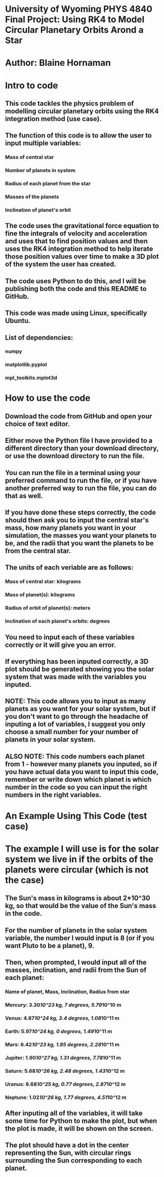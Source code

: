 # University of Wyoming PHYS 4840 Final Project: Using RK4 to Model Circular Planetary Orbits Arond a Star
# Author: Blaine Hornaman

# Intro to code
## This code tackles the physics problem of modelling circular planetary orbits using the RK4 integration method (use case).
## The function of this code is to allow the user to input multiple variables:

### Mass of central star
### Number of planets in system
### Radius of each planet from the star
### Masses of the planets
### Inclination of planet's orbit 

## The code uses the gravitational force equation to fine the integrals of velocity and acceleration and uses that to find position values and then uses the RK4 integration method to help iterate those position values over time to make a 3D plot of the system the user has created.
## The code uses Python to do this, and I will be publishing both the code and this README to GitHub.
## This code was made using Linux, specifically Ubuntu.
## List of dependencies:

### numpy
### matplotlib.pyplot
### mpl_toolkits.mplot3d

# How to use the code
## Download the code from GitHub and open your choice of text editor.
## Either move the Python file I have provided to a different directory than your download directory, or use the download directory to run the file.
## You can run the file in a terminal using your preferred command to run the file, or if you have another preferred way to run the file, you can do that as well.
## If you have done these steps correctly, the code should then ask you to input the central star's mass, how many planets you want in your simulation, the masses you want your planets to be, and the radii that you want the planets to be from the central star.
## The units of each veriable are as follows:

### Mass of central star: kilograms
### Mass of planet(s): kilograms
### Radius of orbit of planet(s): meters
### Inclination of each planet's orbits: degrees

## You need to input each of these variables correctly or it will give you an error.
## If everything has been inputed correctly, a 3D plot should be generated showing you the solar system that was made with the variables you inputed.

## NOTE: This code allows you to input as many planets as you want for your solar system, but if you don't want to go through the headache of inputing a lot of variables, I suggest you only choose a small number for your number of planets in your solar system.

## ALSO NOTE: This code numbers each planet from 1 - however many planets you inputed, so if you have actual data you want to input this code, remember or write down which planet is which number in the code so you can input the right numbers in the right variables.

# An Example Using This Code (test case)
# The example I will use is for the solar system we live in if the orbits of the planets were circular (which is not the case)
## The Sun's mass in kilograms is about 2*10^30 kg, so that would be the value of the Sun's mass in the code.
## For the number of planets in the solar system variable, the number I would input is 8 (or if you want Pluto to be a planet), 9.
## Then, when prompted, I would input all of the masses, inclination, and radii from the Sun of each planet:

### Name of planet, Mass, Inclination, Radius from star
### Mercury: 3.30*10^23 kg, 7 degrees, 5.79*10^10 m
### Venus: 4.87*10^24 kg, 3.4 degrees, 1.08*10^11 m
### Earth: 5.97*10^24 kg, 0 degrees, 1.49*10^11 m
### Mars: 6.42*10^23 kg, 1.85 degrees, 2.28*10^11 m
### Jupiter: 1.90*10^27 kg, 1.31 degrees, 7.78*10^11 m
### Saturn: 5.68*10^26 kg, 2.48 degrees, 1.43*10^12 m
### Uranus: 8.68*10^25 kg, 0.77 degrees, 2.87*10^12 m
### Neptune: 1.02*10^26 kg, 1.77 degrees, 4.51*10^12 m

## After inputing all of the variables, it will take some time for Python to make the plot, but when the plot is made, it will be shown on the screen.
## The plot should have a dot in the center representing the Sun, with circular rings surrounding the Sun corresponding to each planet.